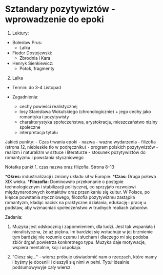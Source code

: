 # Sztandary pozytywiztów - wprowadzenie do epoki

1. Lektury:
- Bolesław Prus:
    - Lalka
- Fiodor Dostojewski:
    - Zbrodnia i Kara
- Henryk Sienkiewicz:
    - Potok, fragmenty

2. Lalka

- Termin: do 3-4 Listopad

- Zagadnienia:
    - cechy powieści realistycznej
    - losy Stanisława Wokulskiego (chronologicznie) + jego cechy jako romantyka i pozytywisty
    - charakterystyka społeczeństwa, arystokracja, mieszczaństwo niziny społeczne
    - interpretacja tytułu

Jakieś punkty:
    - Czas trwania epoki
    - nazwa
    - ważne wydarzenia
    - filizofia (strona 12, niebieskie tło w podręczniku)
    - program polskich pozytywiztów
    - realizm i naturalizm w sztuce i literaturze
    - stosunek pozytywiztów do romantyzmu i powstania styczniowego

Notatka punkt 1, czas nazwa oraz filizofia. Strona 8-13:

***Okres:** industrializacji i zmiany układu sił w Europie.
***Czas:** Druga połowa XIX wieku.
***Filozofia:** Dominowało przekonanie o postępie technologicznym i stabilizacji politycznej, co sprzyjało rozwojowi międzynarodowych kontaktów oraz przenikaniu się kultur. W Polsce, po klęsce powstania styczniowego, filozofia pozytywizmu zastąpiła romantyzm, kładąc nacisk na praktyczne działania, edukację i pracę u podstaw, aby wzmacniać społeczeństwo w trudnych realiach zaborów.


Zadania:

1. Muzyka jest odskocznią i zapomnieniem, dla ludzi. Jest tak wspaniała i nieralistyczna, że aż piękna. Im bardziej się wsłuchuje w jej brzmienie tym bardziej nie rozumie czemu i słucham i dlaczego mi się podoba zbiór drgań powietrza konkretnego typu. Muzyka daje motywacje, wspiera mentalnie, koji i uspokaja.

2. "Ciesz się..." - wiersz próbuje uświadomić nam o rzeczach, które mamy i byśmy je docenili i cieszyli się nimi w pełni. Tytuł idealnie podsumowywyje cały wiersz. 
